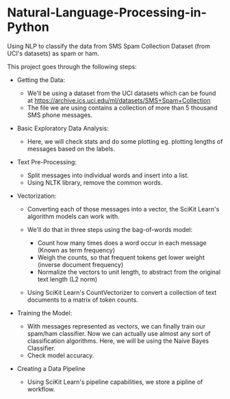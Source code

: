 # Natural-Language-Processing-in-Python
Using NLP to classify the data from SMS Spam Collection Dataset (from UCI's datasets) as spam or ham.

This project goes through the following steps:

- Getting the Data:
  - We'll be using a dataset from the UCI datasets which can be found at https://archive.ics.uci.edu/ml/datasets/SMS+Spam+Collection
  - The file we are using contains a collection of more than 5 thousand SMS phone messages.

- Basic Exploratory Data Analysis:
  - Here, we will check stats and do some plotting eg. plotting lengths of messages based on the labels.
  
- Text Pre-Processing:
  - Split messages into individual words and insert into a list.
  - Using NLTK library, remove the common words.
  
- Vectorization:
  - Converting each of those messages into a vector, the SciKit Learn's algorithm models can work with.
  - We'll do that in three steps using the bag-of-words model:
      - Count how many times does a word occur in each message (Known as term frequency)
      - Weigh the counts, so that frequent tokens get lower weight (inverse document frequency)
      - Normalize the vectors to unit length, to abstract from the original text length (L2 norm)
      
  - Using SciKit Learn's CountVectorizer to convert a collection of text documents to a matrix of token counts.

- Training the Model:
  - With messages represented as vectors, we can finally train our spam/ham classifier. Now we can actually use almost any sort  of classification algorithms. Here, we will be using the Naive Bayes Classifier.
  - Check model accuracy.

- Creating a Data Pipeline
  - Using SciKit Learn's pipeline capabilities, we store a pipline of workflow.
